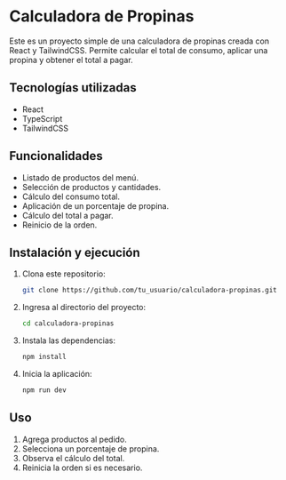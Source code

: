 # Calculadora de Propinas

Este es un proyecto simple de una calculadora de propinas creada con React y TailwindCSS. Permite calcular el total de consumo, aplicar una propina y obtener el total a pagar.

## Tecnologías utilizadas

- React
- TypeScript
- TailwindCSS

## Funcionalidades

- Listado de productos del menú.
- Selección de productos y cantidades.
- Cálculo del consumo total.
- Aplicación de un porcentaje de propina.
- Cálculo del total a pagar.
- Reinicio de la orden.

## Instalación y ejecución

1. Clona este repositorio:
   ```sh
   git clone https://github.com/tu_usuario/calculadora-propinas.git
   ```
2. Ingresa al directorio del proyecto:
   ```sh
   cd calculadora-propinas
   ```
3. Instala las dependencias:
   ```sh
   npm install
   ```
4. Inicia la aplicación:
   ```sh
   npm run dev
   ```

## Uso

1. Agrega productos al pedido.
2. Selecciona un porcentaje de propina.
3. Observa el cálculo del total.
4. Reinicia la orden si es necesario.



